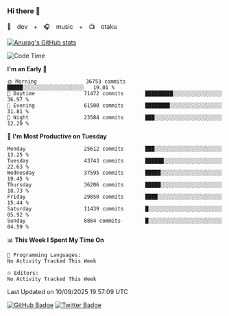 ### Hi there 👋

🚀　dev　+　🎧　music　+　📺　otaku


[![Anurag's GitHub stats](https://github-readme-stats.vercel.app/api?username=koheitasaka&count_private=true&show_icons=true&theme=monokai)](https://github.com/koheitasaka/github-readme-stats)

<!--START_SECTION:waka-->
![Code Time](http://img.shields.io/badge/Code%20Time-1%2C161%20hrs%2023%20mins-blue)

**I'm an Early 🐤** 

```text
🌞 Morning                36753 commits       █████░░░░░░░░░░░░░░░░░░░░   19.01 % 
🌆 Daytime                71472 commits       █████████░░░░░░░░░░░░░░░░   36.97 % 
🌃 Evening                61500 commits       ████████░░░░░░░░░░░░░░░░░   31.81 % 
🌙 Night                  23584 commits       ███░░░░░░░░░░░░░░░░░░░░░░   12.20 % 
```
📅 **I'm Most Productive on Tuesday** 

```text
Monday                   25612 commits       ███░░░░░░░░░░░░░░░░░░░░░░   13.25 % 
Tuesday                  43743 commits       ██████░░░░░░░░░░░░░░░░░░░   22.63 % 
Wednesday                37595 commits       █████░░░░░░░░░░░░░░░░░░░░   19.45 % 
Thursday                 36206 commits       █████░░░░░░░░░░░░░░░░░░░░   18.73 % 
Friday                   29850 commits       ████░░░░░░░░░░░░░░░░░░░░░   15.44 % 
Saturday                 11439 commits       █░░░░░░░░░░░░░░░░░░░░░░░░   05.92 % 
Sunday                   8864 commits        █░░░░░░░░░░░░░░░░░░░░░░░░   04.59 % 
```


📊 **This Week I Spent My Time On** 

```text
💬 Programming Languages: 
No Activity Tracked This Week

🔥 Editors: 
No Activity Tracked This Week
```


 Last Updated on 10/09/2025 19:57:09 UTC
<!--END_SECTION:waka-->

[![GitHub Badge](https://img.shields.io/badge/GitHub-100000?style=for-the-badge&logo=github&logoColor=white)](https://github.com/koheitasaka)
[![Twitter Badge](https://img.shields.io/badge/Twitter-1DA1F2?style=for-the-badge&logo=twitter&logoColor=white)](https://twitter.com/sleep_asleep_)
